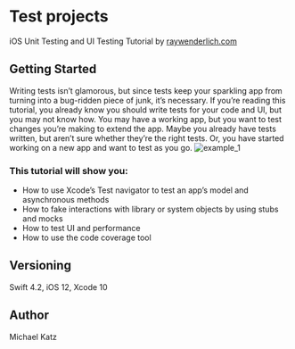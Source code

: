 # Test projects

iOS Unit Testing and UI Testing Tutorial by [raywenderlich.com](https://www.raywenderlich.com/960290-ios-unit-testing-and-ui-testing-tutorial#toc-anchor-001)

## Getting Started

Writing tests isn’t glamorous, but since tests keep your sparkling app from turning into a bug-ridden piece of junk, it’s necessary. If you’re reading this tutorial, you already know you should write tests for your code and UI, but you may not know how.
You may have a working app, but you want to test changes you’re making to extend the app. Maybe you already have tests written, but aren’t sure whether they’re the right tests. Or, you have started working on a new app and want to test as you go.
![example_1](https://koenig-media.raywenderlich.com/uploads/2019/01/TestFailure-1.png)

### This tutorial will show you:

- How to use Xcode’s Test navigator to test an app’s model and asynchronous methods
- How to fake interactions with library or system objects by using stubs and mocks
- How to test UI and performance
- How to use the code coverage tool

## Versioning

Swift 4.2, iOS 12, Xcode 10

## Author

Michael Katz
